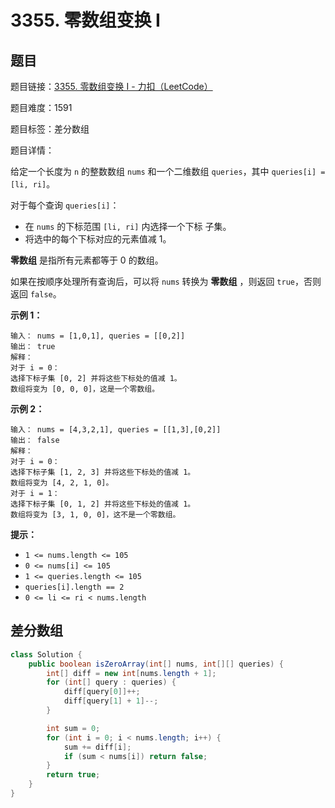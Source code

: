 # 3355. 零数组变换 I

## 题目

题目链接：[3355. 零数组变换 I - 力扣（LeetCode）](https://leetcode.cn/problems/zero-array-transformation-i/description/)

题目难度：1591

题目标签：差分数组

题目详情：

给定一个长度为 `n` 的整数数组 `nums` 和一个二维数组 `queries`，其中 `queries[i] = [li, ri]`。

对于每个查询 `queries[i]`：

- 在 `nums` 的下标范围 `[li, ri]` 内选择一个下标 子集。
- 将选中的每个下标对应的元素值减 1。

**零数组** 是指所有元素都等于 0 的数组。

如果在按顺序处理所有查询后，可以将 `nums` 转换为 **零数组** ，则返回 `true`，否则返回 `false`。

**示例 1：**

```
输入： nums = [1,0,1], queries = [[0,2]]
输出： true
解释：
对于 i = 0：
选择下标子集 [0, 2] 并将这些下标处的值减 1。
数组将变为 [0, 0, 0]，这是一个零数组。
```

**示例 2：**

```
输入： nums = [4,3,2,1], queries = [[1,3],[0,2]]
输出： false
解释：
对于 i = 0： 
选择下标子集 [1, 2, 3] 并将这些下标处的值减 1。
数组将变为 [4, 2, 1, 0]。
对于 i = 1：
选择下标子集 [0, 1, 2] 并将这些下标处的值减 1。
数组将变为 [3, 1, 0, 0]，这不是一个零数组。
```

**提示：**

- `1 <= nums.length <= 105`
- `0 <= nums[i] <= 105`
- `1 <= queries.length <= 105`
- `queries[i].length == 2`
- `0 <= li <= ri < nums.length`



## 差分数组

``` java
class Solution {
    public boolean isZeroArray(int[] nums, int[][] queries) {
        int[] diff = new int[nums.length + 1];
        for (int[] query : queries) {
            diff[query[0]]++;
            diff[query[1] + 1]--;
        }

        int sum = 0;
        for (int i = 0; i < nums.length; i++) {
            sum += diff[i];
            if (sum < nums[i]) return false;
        }
        return true;
    }
}
```